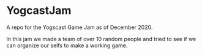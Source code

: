 # YogcastJam
A repo for the Yogscast Game Jam as of December 2020.

In this jam we made a team of over 10 random people and tried to see if we can organize our selfs to make a working game.
